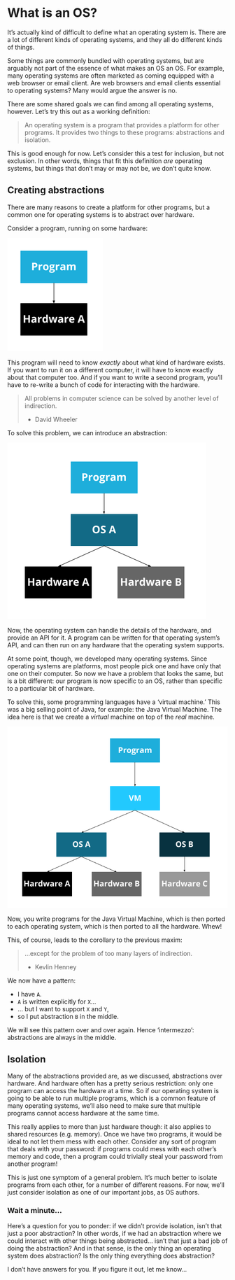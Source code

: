 # What is an OS?

It’s actually kind of difficult to define what an operating system is. There
are a lot of different kinds of operating systems, and they all do different
kinds of things.

Some things are commonly bundled with operating systems, but are arguably not
part of the essence of what makes an OS an OS. For example, many operating
systems are often marketed as coming equipped with a web browser or email
client. Are web browsers and email clients essential to operating systems?
Many would argue the answer is no.

There are some shared goals we can find among all operating systems, however.
Let’s try this out as a working definition:

> An operating system is a program that provides a platform for other
> programs. It provides two things to these programs: abstractions and
> isolation.

This is good enough for now. Let’s consider this a test for inclusion,
but not exclusion. In other words, things that fit this definition
_are_ operating systems, but things that don’t may or may not be,
we don’t quite know.

## Creating abstractions

There are many reasons to create a platform for other programs, but a
common one for operating systems is to abstract over hardware.

Consider a program, running on some hardware:

<img alt="program on hardware" class="center" src="../assets/program_hardware.png" />

This program will need to know _exactly_ about what kind of hardware exists.
If you want to run it on a different computer, it will have to know exactly
about that computer too. And if you want to write a second program, you’ll
have to re-write a bunch of code for interacting with the hardware.

> All problems in computer science can be solved by another level of
> indirection.
>
> - David Wheeler

To solve this problem, we can introduce an abstraction:

<img alt="program on os on hardware" class="center" src="../assets/program_os_hardware.png" />

Now, the operating system can handle the details of the hardware, and provide
an API for it. A program can be written for that operating system’s API, and
can then run on any hardware that the operating system supports.

At some point, though, we developed many operating systems. Since operating
systems are platforms, most people pick one and have only that one on their
computer. So now we have a problem that looks the same, but is a bit
different: our program is now specific to an OS, rather than specific to
a particular bit of hardware.

To solve this, some programming languages have a ‘virtual machine.’ This
was a big selling point of Java, for example: the Java Virtual Machine.
The idea here is that we create a _virtual_ machine on top of the _real_
machine.

<img alt="program on vm " class="center" src="../assets/program_vm_os_hardware.png" />

Now, you write programs for the Java Virtual Machine, which is then ported
to each operating system, which is then ported to all the hardware. Whew!

This, of course, leads to the corollary to the previous maxim:

> ...except for the problem of too many layers of indirection.
>
> - Kevlin Henney

We now have a pattern:

* I have `A`.
* `A` is written explicitly for `X`...
* ... but I want to support `X` and `Y`,
* so I put abstraction `B` in the middle.

We will see this pattern over and over again. Hence ‘intermezzo’: abstractions
are always in the middle.

## Isolation

Many of the abstractions provided are, as we discussed, abstractions over
hardware. And hardware often has a pretty serious restriction: only one
program can access the hardware at a time. So if our operating system is going
to be able to run multiple programs, which is a common feature of many
operating systems, we’ll also need to make sure that multiple programs cannot
access hardware at the same time.

This really applies to more than just hardware though: it also applies to
shared resources (e.g. memory). Once we have two programs, it would
be ideal to not let them mess with each other. Consider any sort of program that
deals with your password: if programs could mess with each other’s memory
and code, then a program could trivially steal your password from another program!

This is just one symptom of a general problem. It’s much better to isolate
programs from each other, for a number of different reasons. For now, we’ll
just consider isolation as one of our important jobs, as OS authors.

### Wait a minute...

Here’s a question for you to ponder: if we didn’t provide isolation, isn’t that
just a poor abstraction? In other words, if we had an abstraction where we
could interact with other things being abstracted... isn’t that just a bad job
of doing the abstraction? And in that sense, is the only thing an operating
system does abstraction? Is the only thing everything does abstraction?

I don’t have answers for you. If you figure it out, let me know...
